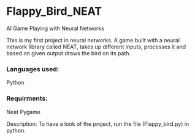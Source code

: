 # Flappy_Bird_NEAT
AI Game Playing with Neural Networks

This is my first project in neural networks. A game built with a neural network library called NEAT, takes up different inputs, processes it and based on given output draws the bird on its path. 

### Languages used:
Python

### Requirments:
Neat
Pygame

Description:
To have a look of the project, run the file (Flappy_bird.py) in python.

